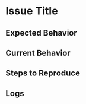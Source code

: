 # Issue Title

## Expected Behavior

<!-- Please describe the behavior you are expecting. -->

## Current Behavior

<!-- What is the current behavior? -->

## Steps to Reproduce

<!-- Please provide detailed steps for reproducing the issue. -->

## Logs

<!-- Please include any relevant log snippets or files here. -->
